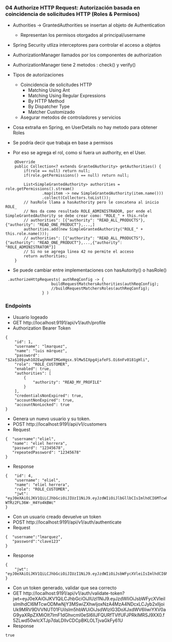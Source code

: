 ### 04 Authorize HTTP Request: Autorización basada en coincidencia de solicitudes HTTP (Roles & Permisos)
- Authorities -> GrantedAuthorities  se insertan al objeto de Authentication
  - Representan los permisos otorgados al principal/username
- Spring Security utliza interceptores para controlar el acceso a objetos
- AuthorizationManager llamados por los componentes de authorization
- AuthorizationManager tiene 2 metodos : check() y verify()
- Tipos de autorizaciones
  - Coincidencia de solicitudes HTTP
    - Matching Using Ant
    - Matching Using Regular Expressions
    - By HTTP Method
    - By Dispatcher Type
    - Matcher Customizado
  - Asegurar metodos de controladores y servicios


- Cosa extraña en Spring, en UserDetails no hay metodo para obtener Roles
- Se podría decir que trabaja en base a permisos
- Por eso se agrega el rol, como si fuera un authority, en el User.

```
    @Override
    public Collection<? extends GrantedAuthority> getAuthorities() {
        if(role == null) return null;
        if(role.getPermissions() == null) return null;

        List<SimpleGrantedAuthority> authorities = role.getPermissions().stream()
                .map(item -> new SimpleGrantedAuthority(item.name()))
                .collect(Collectors.toList());
        // hasRole llama a hasAuthority pero le concatena al inicio ROLE_
        // Nos da como resultado ROLE_ADMINISTRADOR, por ende el SimpleGrantedAuthority se debe crear como: "ROLE_" + this.role
        // authorities": [{"authority": "READ_ALL_PRODUCTS"},{"authority": "READ_ONE_PRODUCT"},...,]
        authorities.add(new SimpleGrantedAuthority("ROLE_" + this.role.name()));
        // authorities": [{"authority": "READ_ALL_PRODUCTS"},{"authority": "READ_ONE_PRODUCT"},...,{"authority": "ROLE_ADMINISTRATOR"}]
        // Si no se agrega linea 42 no permite el acceso
        return authorities;
    }
```
- Se puede cambiar entre implementaciones con hasAutority() o hasRole()
```
 .authorizeHttpRequests( authReqConfig -> {
                    buildRequestMatchersAuthorities(authReqConfig);
                    //buildRequestMatchersRoles(authReqConfig);
                } )
```


### Endpoints
- Usuario logeado
- GET http://localhost:9191/api/v1/auth/profile
- Authorization Bearer Token
```
{
    "id": 1,
    "username": "lmarquez",
    "name": "luis márquez",
    "password": "$2a$10$ywh1O2EwghHmFIMGeHgsx.9lMw5IXpg4jafeFS.Oi6nFv0181gHli",
    "role": "ROLE_CUSTOMER",
    "enabled": true,
    "authorities": [
        {
            "authority": "READ_MY_PROFILE"
        }
    ],
    "credentialsNonExpired": true,
    "accountNonExpired": true,
    "accountNonLocked": true
}
```

- Genera un nuevo usuario y su token.
- POST http://localhost:9191/api/v1/customers
- Request 
```
{  "username":"eliel",
   "name": "eliel herrera",
   "password": "12345678",
   "repeatedPassword": "12345678"
}
```
- Response
```
{   "id": 4,
    "username": "eliel",
    "name": "eliel herrera",
    "role": "ROLE_CUSTOMER",
    "jwt": "eyJ0eXAiOiJKV1QiLCJhbGciOiJIUzI1NiJ9.eyJzdWIiOiJlbGllbCIsImlhdCI6MTcwODMwMjk2NSwiZXhwIjoxNzA4MzA0NzY1LCJyb2xlIjoiUk9MRV9DVVNUT01FUiIsIm5hbWUiOiJlbGllbCBoZXJyZXJhIiwiYXV0aG9yaXRpZXMiOlt7ImF1dGhvcml0eSI6IlJFQURfTVlfUFJPRklMRSJ9XX0.GU2D3FxYBfGQ6R6jHpZLO-WTRz2FL36W-_H4Yo4kBWc"
}
```

- Con un usuario creado devuelve un token
- POST http://localhost:9191/api/v1/auth/authenticate
- Request
```
{  "username":"lmarquez",
   "password":"clave123" 
}
```
- Response
```
{
    "jwt": "eyJ0eXAiOiJKV1QiLCJhbGciOiJIUzI1NiJ9.eyJzdWIiOiJsbWFycXVleiIsImlhdCI6MTcwODMwNjUwOSwiZXhwIjoxNzA4MzA4MzA5LCJyb2xlIjoiUk9MRV9DVVNUT01FUiIsIm5hbWUiOiJsdWlzIG3DoXJxdWV6IiwiYXV0aG9yaXRpZXMiOlt7ImF1dGhvcml0eSI6IlJFQURfTVlfUFJPRklMRSJ9XX0.1sNtQe5mpHkQWcKlll9IRVnsCFgkhJi66jYF4P7kFDY"
}
```

- Con un token generado, validar que sea correcto
- GET http://localhost:9191/api/v1/auth/validate-token?jwt=eyJ0eXAiOiJKV1QiLCJhbGciOiJIUzI1NiJ9.eyJzdWIiOiJsbWFycXVleiIsImlhdCI6MTcwODMwNjY3MSwiZXhwIjoxNzA4MzA4NDcxLCJyb2xlIjoiUk9MRV9DVVNUT01FUiIsIm5hbWUiOiJsdWlzIG3DoXJxdWV6IiwiYXV0aG9yaXRpZXMiOlt7ImF1dGhvcml0eSI6IlJFQURfTVlfUFJPRklMRSJ9XX0.f5ZLwd50wlcXTJp7daLDllvCDCpBKLOLTjvaGkFy61U
- Response
```
true
```
